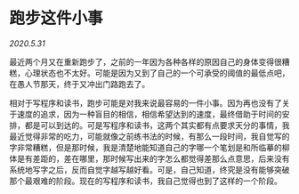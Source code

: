 # 跑步这件小事

*2020.5.31*  

最近两个月又在重新跑步了，之前的一年因为各种各样的原因自己的身体变得很糟糕，心理状态也不太好。可能是因为又到了自己的一个可承受的阈值的最低点吧，在愚人节那天，终于又冲出门路跑去了。

相对于写程序和读书，跑步可能是对我来说最容易的一件小事。因为再也没有了关于速度的追求，因为一种盲目的相信，相信希望达到的速度，最终借助于时间的安排，都是可以到达的。可是写程序和读书，这两个其实都有点要求天分的事情，我最近觉得非常的吃力，可能就像之前练书法的时候，有那么一段时间，我自觉写的字非常糟糕，但是那时候，我是清楚地能知道自己的字哪一个笔划是和所临摹的柳体是有差距的，差在哪里，那时候写出来的字怎么都觉得差那么点意思，后来没有系统地写字之后，反而自觉字越写越好看。可是，自己知道，终究是没有能够突破那个最艰难的阶段。现在的写程序和读书，我自己觉得也到了这样的一个阶段。